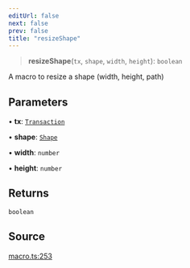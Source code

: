 ```yaml
---
editUrl: false
next: false
prev: false
title: "resizeShape"
---
```


> **resizeShape**(`tx`, `shape`, `width`, `height`): `boolean`

A macro to resize a shape (width, height, path)

## Parameters

• **tx**: [`Transaction`](/api-core/classes/transaction/)

• **shape**: [`Shape`](/api-core/classes/shape/)

• **width**: `number`

• **height**: `number`

## Returns

`boolean`

## Source

[macro.ts:253](https://github.com/dgmjs/dgmjs/blob/main/packages/core/src/macro.ts#L253)

